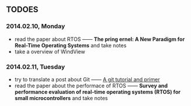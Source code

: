 ## TODOES

### 2014.02.10, Monday

* read the paper about RTOS —— **The pring ernel: A New Paradigm for Real-Time Operating Systems** and take notes
* take a overview of WindView


### 2014.02.11, Tuesday

* try to translate a post about Git —— [A git tutorial and primer](http://www.danielmiessler.com/study/git/)
* read the paper about the performace of RTOS —— **Survey and performance evaluation of real-time operating systems (RTOS) for small microcontrollers** and take notes
